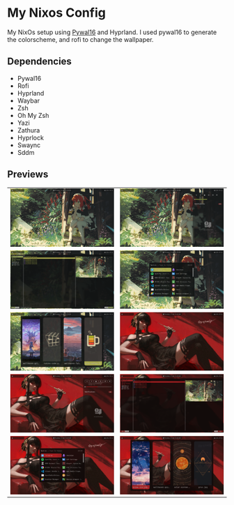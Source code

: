 # My Nixos Config

My NixOs setup using <a href="https://github.com/eylles/pywal16">Pywal16</a> and Hyprland.
I used pywal16 to generate the colorscheme, and rofi to change the wallpaper.

## Dependencies
- Pywal16    
- Rofi       
- Hyprland   
- Waybar     
- Zsh        
- Oh My Zsh  
- Yazi       
- Zathura    
- Hyprlock   
- Swaync     
- Sddm       
## Previews

<table>
  <tr>
    <td><img src="previews/1744901065_grim.png" width="600"/></td>
    <td><img src="previews/1744901069_grim.png" width="600"/></td>
  </tr>
  <tr>
    <td><img src="previews/1744901893_grim.png" width="600"/></td>
    <td><img src="previews/1744901957_grim.png" width="600"/></td>
  </tr>
  <tr>
    <td><img src="previews/1744901970_grim.png" width="600"/></td>
    <td><img src="previews/1744901012_grim.png" width="600"/></td>
  </tr>
  <tr>
    <td><img src="previews/1744901027_grim.png" width="600"/></td>
    <td><img src="previews/1744901996_grim.png" width="600"/></td>
  </tr>
  <tr>
    <td><img src="previews/1744901033_grim.png" width="600"/></td>
    <td><img src="previews/1744901041_grim.png" width="600"/></td>
  </tr>
</table>
